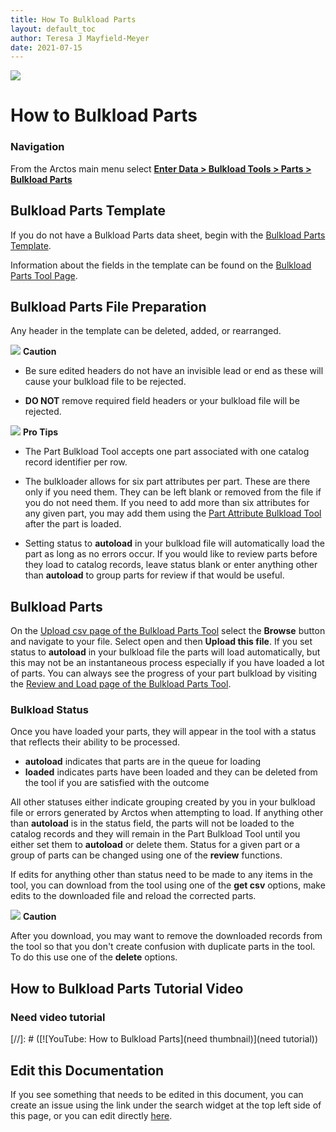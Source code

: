 ```yaml
---
title: How To Bulkload Parts
layout: default_toc
author: Teresa J Mayfield-Meyer
date: 2021-07-15
---
```


![](https://raw.githubusercontent.com/ArctosDB/documentation-wiki/gh-pages/tutorial_images/Bear%20Work%20in%20Progress.JPG)

# How to Bulkload Parts

### Navigation
From the Arctos main menu select **<a href="https://arctos.database.museum/tools/BulkloadParts.cfm" class="external">Enter Data > Bulkload Tools > Parts > Bulkload Parts</a>**

## Bulkload Parts Template

If you do not have a Bulkload Parts data sheet, begin with the <a href="https://arctos.database.museum/tools/BulkloadParts.cfm?action=makeTemplate" class="external">Bulkload Parts Template</a>.

Information about the fields in the template can be found on the <a href="https://arctos.database.museum/tools/BulkloadParts.cfm?action=ld" class="external">Bulkload Parts Tool Page</a>.

## Bulkload Parts File Preparation

Any header in the template can be deleted, added, or rearranged. 

![](https://raw.githubusercontent.com/ArctosDB/documentation-wiki/gh-pages/tutorial_images/Bear%20Caution.jpg) **Caution**

* Be sure edited headers do not have an invisible lead or end as these will cause your bulkload file to be rejected. 

* **DO NOT** remove required field headers or your bulkload file will be rejected. 

![](https://raw.githubusercontent.com/ArctosDB/documentation-wiki/gh-pages/tutorial_images/Bear%20Pro.jpg) **Pro Tips**

* The Part Bulkload Tool accepts one part associated with one catalog record identifier per row.

* The bulkloader allows for six part attributes per part. These are there only if you need them. They can be left blank or removed from the file if you do not need them. If you need to add more than six attributes for any given part, you may add them using the <a href="https://arctos.database.museum/tools/BulkloadSpecimenPartAttribute.cfm" class="external">Part Attribute Bulkload Tool</a> after the part is loaded. 

* Setting status to **autoload** in your bulkload file will automatically load the part as long as no errors occur. If you would like to review parts before they load to catalog records, leave status blank or enter anything other than **autoload** to group parts for review if that would be useful. 

## Bulkload Parts 

On the <a href="https://arctos.database.museum/tools/BulkloadParts.cfm?action=ld" class="external">Upload csv page of the Bulkload Parts Tool</a> select the **Browse** button and navigate to your file. Select open and then **Upload this file**. If you set status to **autoload** in your bulkload file the parts will load automatically, but this may not be an instantaneous process especially if you have loaded a lot of parts. You can always see the progress of your part bulkload by visiting the <a href="https://arctos.database.museum/tools/BulkloadParts.cfm" class="external">Review and Load page of the Bulkload Parts Tool</a>. 

### Bulkload Status

Once you have loaded your parts, they will appear in the tool with a status that reflects their ability to be processed. 

* **autoload** indicates that parts are in the queue for loading 
* **loaded** indicates parts have been loaded and they can be deleted from the tool if you are satisfied with the outcome 

All other statuses either indicate grouping created by you in your bulkload file or errors generated by Arctos when attempting to load. If anything other than **autoload** is in the status field, the parts will not be loaded to the catalog records and they will remain in the Part Bulkload Tool until you either set them to **autoload** or delete them. Status for a given part or a group of parts can be changed using one of the **review** functions. 

If edits for anything other than status need to be made to any items in the tool, you can download from the tool using one of the **get csv** options, make edits to the downloaded file and reload the corrected parts. 

![](https://raw.githubusercontent.com/ArctosDB/documentation-wiki/gh-pages/tutorial_images/Bear%20Caution.jpg) **Caution**

After you download, you may want to remove the downloaded records from the tool so that you don't create confusion with duplicate parts in the tool. To do this use one of the **delete** options. 

## How to Bulkload Parts Tutorial Video

### Need video tutorial
[//]: # ([![YouTube: How to Bulkload Parts](need thumbnail)](need tutorial))

## Edit this Documentation

If you see something that needs to be edited in this document, you can create an issue using the link under the search widget at the top left side of this page, or you can edit directly <a href="https://github.com/ArctosDB/documentation-wiki/edit/gh-pages/_how_to/How-to-Bulkload-Parts.markdown" target="_blank">here</a>.

